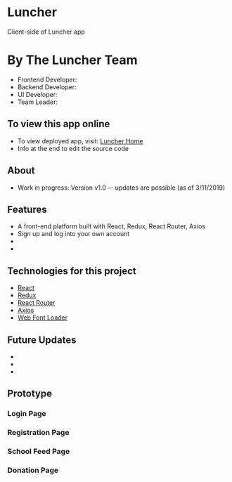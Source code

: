 # Luncher
Client-side of Luncher app

# By The Luncher Team
- Frontend Developer: 
- Backend Developer: 
- UI Developer: 
- Team Leader: 

## To view this app online

- To view deployed app, visit: [Luncher Home](https://luncher.netlify.com/)
- Info at the end to edit the source code

## About
- Work in progress: Version v1.0 -- updates are possible (as of 3/11/2019)

## Features
- A front-end platform built with React, Redux, React Router, Axios 
- Sign up and log into your own account
-
-

## Technologies for this project

- [React](https://reactjs.org/)
- [Redux](https://redux.js.org/)
- [React Router](https://github.com/ReactTraining/react-router)
- [Axios](https://www.npmjs.com/package/axios)
- [Web Font Loader](https://www.npmjs.com/package/webfontloader)

## Future Updates

-
-
-

## Prototype

### Login Page



### Registration Page



### School Feed Page



### Donation  Page












